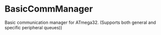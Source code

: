 # BasicCommManager
 Basic communication manager for ATmega32. (Supports both general and specific peripheral queues))
